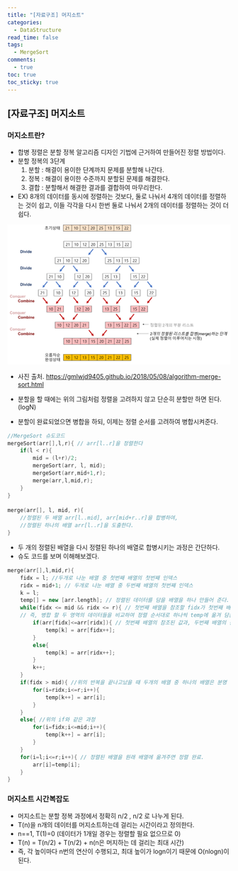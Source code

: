 ```yaml
---
title: "[자료구조] 머지소트"
categories:
  - DataStructure
read_time: false
tags:
  - MergeSort
comments:
  - true
toc: true
toc_sticky: true
---
```


## [자료구조] 머지소트

### 머지소트란?
* 합병 정렬은 분할 정복 알고리즘 디자인 기법에 근거하여 만들어진 정렬 방법이다.
* 분할 정복의 3단계
  1. 분할 : 해결이 용이한 단계까지 문제를 분할해 나간다.
  2. 정복 : 해결이 용이한 수준까지 분할된 문제를 해결한다.
  3. 결합 : 분할해서 해결한 결과를 결합하여 마무리한다.
* EX) 8개의 데이터를 동시에 정렬하는 것보다, 둘로 나눠서 4개의 데이터를 정렬하는 것이 쉽고, 이들 각각을 다시 한번 둘로 나눠서 2개의 데이터를 정렬하는 것이 더 쉽다.

![](/assets/img/Datastructure/1909271.png)
 * 사진 출처. https://gmlwjd9405.github.io/2018/05/08/algorithm-merge-sort.html

* 분할을 할 때에는 위의 그림처럼 정렬을 고려하지 않고 단순히 분할만 하면 된다. (logN)
* 분할이 완료되었으면 병합을 하되, 이제는 정렬 순서를 고려하여 병합시켜준다.

```cpp
//MergeSort 슈도코드
mergeSort(arr[],l,r){ // arr[l..r]을 정렬한다
    if(l < r){
        mid = (l+r)/2;
        mergeSort(arr, l, mid);
        mergeSort(arr,mid+1,r);
        merge(arr,l,mid,r);
    }
}

merge(arr[], l, mid, r){
    //정렬된 두 배열 arr[l..mid], arr[mid+r..r]을 합병하여,
    //정렬된 하나의 배열 arr[l..r]을 도출한다.
}
```

* 두 개의 정렬된 배열을 다시 정렬된 하나의 배열로 합병시키는 과정은 간단하다.
* 슈도 코드를 보며 이해해보겠다.

```cpp 
merge(arr[],l,mid,r){ 
    fidx = l; //두개로 나눈 배열 중 첫번째 배열의 첫번째 인덱스
    ridx = mid+1; // 두개로 나눈 배열 중 두번째 배열의 첫번째 인덱스
    k = l;
    temp[] = new [arr.length]; // 정렬된 데이터를 담을 배열을 하나 만들어 준다.
    while(fidx <= mid && ridx <= r){ // 첫번째 배열을 참조할 fidx가 첫번째 배열의 크기보다 작은 동안, 그리고 두번째 배열을 참조할 ridx역시 두번째 배열의 크기보다 작은동안 반복한다.
    // 즉, 병합 할 두 영역의 데이터들을 비교하여 정렬 순서대로 하나씩 temp에 옮겨 담는다.
        if(arr[fidx]<=arr[ridx]){ // 첫번째 배열의 참조된 값과, 두번째 배열의 참조된 값을 비교하여 더 작은 값을 temp 배열에 넣고 인덱스를 한칸 증가시킴. 더 큰 값을 참조하던 인덱스는 그대로 둔다.
            temp[k] = arr[fidx++];
        }
        else{
            temp[k] = arr[ridx++];
        }
        k++;
    }
    if(fidx > mid){ //위의 반복을 끝나고났을 때 두개의 배열 중 하나의 배열은 분명 참조하지 못한 값들이 남아있다. 그 값은 temp배열 뒤에 그냥 붙혀준다.
        for(i=ridx;i<=r;i++){
            temp[k++] = arr[i];
        }
    }
    else{ //위의 if와 같은 과정
        for(i=fidx;i<=mid;i++){
            temp[k++] = arr[i];
        }
    }
    for(i=l;i<=r;i++){ // 정렬된 배열을 원래 배열에 옮겨주면 정렬 완료.
        arr[i]=temp[i];
    }
}
```
### 머지소트 시간복잡도
* 머지소트는 분할 정복 과정에서 정확히 n/2 , n/2 로 나누게 된다.
* T(n)을 n개의 데이터를 머지소트하는데 걸리는 시간이라고 정의한다.
* n==1, T(1)=0 (데이터가 1개일 경우는 정렬할 필요 없으므로 0)
* T(n) = T(n/2) + T(n/2) + n(n은 머지하는 데 걸리는 최대 시간)
* 즉, 각 높이마다 n번의 연산이 수행되고, 최대 높이가 logn이기 때문에 O(nlogn)이 된다.

